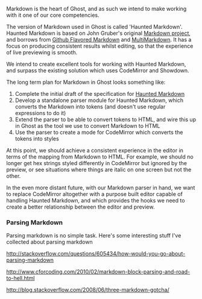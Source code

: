 Markdown is the heart of Ghost, and as such we intend to make working with it one of our core competencies.

The version of Markdown used in Ghost is called 'Haunted Markdown'. Haunted Markdown is based on John Gruber's original [Markdown project](http://daringfireball.net/projects/markdown/), and borrows from [Github Flavored Markdown](https://help.github.com/articles/github-flavored-markdown) and [MultiMarkdown](http://fletcherpenney.net/multimarkdown/). It has a focus on producing consistent results whilst editing, so that the experience of live previewing is smooth.

We intend to create excellent tools for working with Haunted Markdown, and surpass the existing solution which uses CodeMirror and Showdown.

The long term plan for Markdown in Ghost looks something like:

1. Complete the initial draft of the specification for [Haunted Markdown](https://github.com/TryGhost/Ghost/wiki/Haunted-Markdown)
2. Develop a standalone parser module for Haunted Markdown, which converts the Markdown into tokens (and doesn't use regular expressions to do it)
3. Extend the parser to be able to convert tokens to HTML, and wire this up in Ghost as the tool we use to convert Markdown to HTML
4. Use the parser to create a mode for CodeMirror which converts the tokens into styles

At this point, we should achieve a consistent experience in the editor in terms of the mapping from Markdown to HTML. For example, we should no longer get hex strings styled differently in CodeMirror but ignored by the preview, or see situations where things are italic on one screen but not the other.

In the even more distant future, with our Markdown parser in hand, we want to replace CodeMirror altogether with a purpose built editor capable of handling Haunted Markdown, and which provides the hooks we need to create a better relationship between the editor and preview.


### Parsing Markdown

Parsing markdown is no simple task. Here's some interesting stuff I've collected about parsing markdown

http://stackoverflow.com/questions/605434/how-would-you-go-about-parsing-markdown

http://www.cforcoding.com/2010/02/markdown-block-parsing-and-road-to-hell.html

http://blog.stackoverflow.com/2008/06/three-markdown-gotcha/